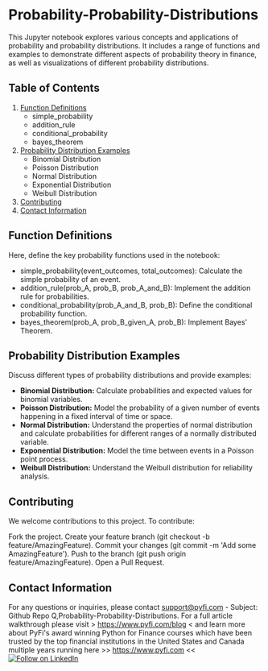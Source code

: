 # Probability-Probability-Distributions
This Jupyter notebook explores various concepts and applications of probability and probability distributions. It includes a range of functions and examples to demonstrate different aspects of probability theory in finance, as well as visualizations of different probability distributions.


## Table of Contents

1. [Function Definitions](#function-definitions)
    - simple_probability
    - addition_rule
    - conditional_probability
    - bayes_theorem
2. [Probability Distribution Examples](#probability-distribution-examples)
    - Binomial Distribution
    - Poisson Distribution
    - Normal Distribution
    - Exponential Distribution
    - Weibull Distribution
3. [Contributing](#contributing)
4. [Contact Information](#contact-information)

<a name="function-definitions"></a>
## Function Definitions

Here, define the key probability functions used in the notebook:

- simple_probability(event_outcomes, total_outcomes): Calculate the simple probability of an event.
- addition_rule(prob_A, prob_B, prob_A_and_B): Implement the addition rule for probabilities.
- conditional_probability(prob_A_and_B, prob_B): Define the conditional probability function.
- bayes_theorem(prob_A, prob_B_given_A, prob_B): Implement Bayes' Theorem.

<a name="using-the-functions"></a>

<a name="probability-distribution-examples"></a>
## Probability Distribution Examples

Discuss different types of probability distributions and provide examples:

- **Binomial Distribution:** Calculate probabilities and expected values for binomial variables.
- **Poisson Distribution:** Model the probability of a given number of events happening in a fixed interval of time or space.
- **Normal Distribution:** Understand the properties of normal distribution and calculate probabilities for different ranges of a normally distributed variable.
- **Exponential Distribution:** Model the time between events in a Poisson point process.
- **Weibull Distribution:** Understand the Weibull distribution for reliability analysis.

<a name="contributing"></a>

## Contributing
We welcome contributions to this project. To contribute:

Fork the project.
Create your feature branch (git checkout -b feature/AmazingFeature).
Commit your changes (git commit -m 'Add some AmazingFeature').
Push to the branch (git push origin feature/AmazingFeature).
Open a Pull Request.
## Contact Information
For any questions or inquiries, please contact support@pyfi.com - Subject: Github Repo Q,Probability-Probability-Distributions. For a full article walkthrough please visit > https://www.pyfi.com/blog < and learn more about PyFi's award winning Python for Finance courses which have been trusted by the top financial institutions in the United States and Canada multiple years running here >> https://www.pyfi.com <<
[![Follow on LinkedIn](https://img.shields.io/badge/Follow%20on-LinkedIn-blue?style=social&logo=linkedin)](https://www.linkedin.com/company/pyfi/)

